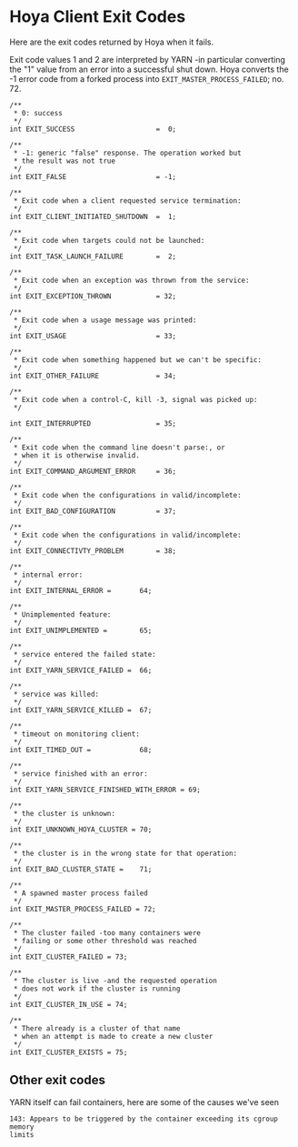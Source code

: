 <!---
~~ Licensed under the Apache License, Version 2.0 (the "License");
~~ you may not use this file except in compliance with the License.
~~ You may obtain a copy of the License at
~~
~~   http://www.apache.org/licenses/LICENSE-2.0
~~
~~ Unless required by applicable law or agreed to in writing, software
~~ distributed under the License is distributed on an "AS IS" BASIS,
~~ WITHOUT WARRANTIES OR CONDITIONS OF ANY KIND, either express or implied.
~~ See the License for the specific language governing permissions and
~~ limitations under the License. See accompanying LICENSE file.
-->

# Hoya Client Exit Codes

Here are the exit codes returned by Hoya when it fails.

Exit code values 1 and 2 are interpreted by YARN -in particular converting the
"1" value from an error into a successful shut down. Hoya
converts the -1 error code from a forked process into `EXIT_MASTER_PROCESS_FAILED`;
no. 72.


    /**
     * 0: success
     */
    int EXIT_SUCCESS                    =  0;
    
    /**
     * -1: generic "false" response. The operation worked but
     * the result was not true
     */
    int EXIT_FALSE                      = -1;
    
    /**
     * Exit code when a client requested service termination:
     */
    int EXIT_CLIENT_INITIATED_SHUTDOWN  =  1;
    
    /**
     * Exit code when targets could not be launched:
     */
    int EXIT_TASK_LAUNCH_FAILURE        =  2;
    
    /**
     * Exit code when an exception was thrown from the service:
     */
    int EXIT_EXCEPTION_THROWN           = 32;
    
    /**
     * Exit code when a usage message was printed:
     */
    int EXIT_USAGE                      = 33;
    
    /**
     * Exit code when something happened but we can't be specific:
     */
    int EXIT_OTHER_FAILURE              = 34;
    
    /**
     * Exit code when a control-C, kill -3, signal was picked up:
     */
                                  
    int EXIT_INTERRUPTED                = 35;
    
    /**
     * Exit code when the command line doesn't parse:, or
     * when it is otherwise invalid.
     */
    int EXIT_COMMAND_ARGUMENT_ERROR     = 36;
    
    /**
     * Exit code when the configurations in valid/incomplete:
     */
    int EXIT_BAD_CONFIGURATION          = 37;
    
    /**
     * Exit code when the configurations in valid/incomplete:
     */
    int EXIT_CONNECTIVTY_PROBLEM        = 38;
    
    /**
     * internal error:
     */
    int EXIT_INTERNAL_ERROR =       64;
    
    /**
     * Unimplemented feature:
     */
    int EXIT_UNIMPLEMENTED =        65;
  
    /**
     * service entered the failed state:
     */
    int EXIT_YARN_SERVICE_FAILED =  66;
  
    /**
     * service was killed:
     */
    int EXIT_YARN_SERVICE_KILLED =  67;
  
    /**
     * timeout on monitoring client:
     */
    int EXIT_TIMED_OUT =            68;
  
    /**
     * service finished with an error:
     */
    int EXIT_YARN_SERVICE_FINISHED_WITH_ERROR = 69;
  
    /**
     * the cluster is unknown:
     */
    int EXIT_UNKNOWN_HOYA_CLUSTER = 70;
  
    /**
     * the cluster is in the wrong state for that operation:
     */
    int EXIT_BAD_CLUSTER_STATE =    71;
  
    /**
     * A spawned master process failed 
     */
    int EXIT_MASTER_PROCESS_FAILED = 72;

    /**
     * The cluster failed -too many containers were
     * failing or some other threshold was reached
     */
    int EXIT_CLUSTER_FAILED = 73;
    
    /**
     * The cluster is live -and the requested operation
     * does not work if the cluster is running
     */
    int EXIT_CLUSTER_IN_USE = 74;
  
    /**
     * There already is a cluster of that name
     * when an attempt is made to create a new cluster
     */
    int EXIT_CLUSTER_EXISTS = 75;


## Other exit codes

YARN itself can fail containers, here are some of the causes we've seen


    143: Appears to be triggered by the container exceeding its cgroup memory
    limits
 
